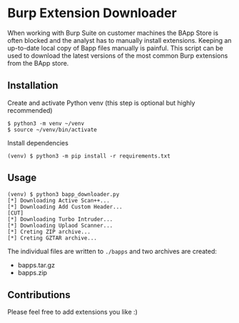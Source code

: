 # Burp Extension Downloader
When working with Burp Suite on customer machines the BApp Store is often blocked and the analyst has to manually install extensions. Keeping an up-to-date local copy of Bapp files manually is painful. This script can be used to download the latest versions of the most common Burp extensions from the BApp store.

## Installation

Create and activate Python venv (this step is optional but highly recommended)
```
$ python3 -m venv ~/venv
$ source ~/venv/bin/activate
```

Install dependencies
```
(venv) $ python3 -m pip install -r requirements.txt
```

## Usage
```
(venv) $ python3 bapp_downloader.py 
[*] Downloading Active Scan++...
[*] Downloading Add Custom Header...
[CUT]
[*] Downloading Turbo Intruder...
[*] Downloading Uplaod Scanner...
[*] Creting ZIP archive...
[*] Creting GZTAR archive...
```
The individual files are written to `./bapps` and two archives are created:
* bapps.tar.gz
* bapps.zip

## Contributions
Please feel free to add extensions you like :)
